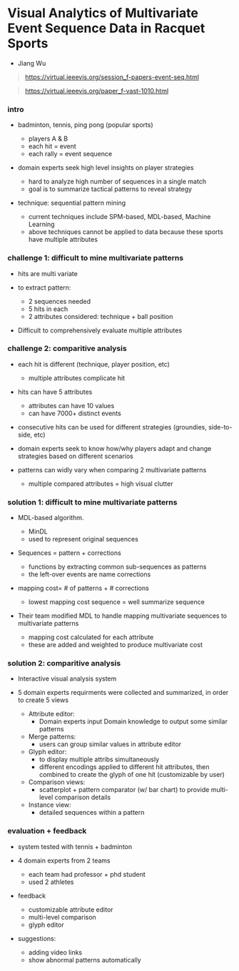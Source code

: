 # Visual Analytics of Multivariate Event Sequence Data in Racquet Sports 
- Jiang Wu
> https://virtual.ieeevis.org/session_f-papers-event-seq.html

> https://virtual.ieeevis.org/paper_f-vast-1010.html

### intro
-  badminton, tennis, ping pong (popular sports)
    - players A & B
    - each hit = event
    - each rally = event sequence

- domain experts seek high level insights on player strategies
    - hard to analyze high number of sequences in a single match
    - goal is to summarize tactical patterns to reveal strategy

- technique: sequential pattern mining
    - current techniques include SPM-based, MDL-based, Machine Learning
    - above techniques cannot be applied to data because these sports have multiple attributes

### challenge 1: difficult to mine multivariate patterns
- hits are multi variate

- to extract pattern:
    - 2 sequences needed
    - 5 hits in each
    - 2 attributes considered: technique + ball position 

- Difficult to comprehensively evaluate multiple attributes

### challenge 2: comparitive analysis
- each hit is different (technique, player position, etc)
    - multiple attributes complicate hit

- hits can have 5 attributes
    - attributes can have 10 values
    - can have 7000+ distinct events

- consecutive hits can be used for different strategies (groundies, side-to-side, etc)

- domain experts seek to know how/why players adapt and change strategies based on different scenarios 

- patterns can widly vary when comparing 2 multivariate patterns
    - multiple compared attributes = high visual clutter

### solution 1: difficult to mine multivariate patterns
- MDL-based algorithm. 
    - MinDL
    - used to represent original sequences

- Sequences = pattern + corrections
    - functions by extracting common sub-sequences as patterns
    - the left-over events are name corrections

- mapping cost= # of patterns + # corrections
    - lowest mapping cost sequence = well summarize sequence 

- Their team modified MDL to handle mapping multivariate sequences to multivariate patterns 
    - mapping cost calculated for each attribute
    - these are added and weighted to produce multivariate cost

### solution 2: comparitive analysis
- Interactive visual analysis system

- 5 domain experts requirments were collected and summarized, in order to create 5 views
    - Attribute editor: 
        - Domain experts input Domain knowledge to output some similar patterns
    - Merge patterns: 
        - users can group similar values in attribute editor
    - Glyph editor: 
        - to display multiple attribs simultaneously 
        - different encodings applied to different hit attributes, then combined to create the glyph of one hit (customizable by user)
    - Comparison views:
        - scatterplot + pattern comparator (w/ bar chart) to provide multi-level comparison details
    - Instance view: 
        - detailed sequences within a pattern

### evaluation + feedback
- system tested with tennis + badminton

- 4 domain experts from 2 teams
    - each team had professor + phd student
    - used 2 athletes

- feedback
    - customizable attribute editor
    - multi-level comparison
    - glyph editor

- suggestions:
    - adding video links
    - show abnormal patterns automatically